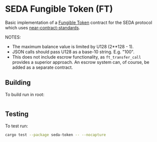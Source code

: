 SEDA Fungible Token (FT)
===================

Basic implementation of a [Fungible Token] contract for the SEDA protocol which uses [near-contract-standards].

  [Fungible Token]: https://nomicon.io/Standards/Tokens/FungibleTokenCore.html
  [near-contract-standards]: https://github.com/near/near-sdk-rs/tree/master/near-contract-standards

NOTES:
 - The maximum balance value is limited by U128 (2**128 - 1).
 - JSON calls should pass U128 as a base-10 string. E.g. "100".
 - This does not include escrow functionality, as `ft_transfer_call` provides a superior approach. An escrow system can, of course, be added as a separate contract.

## Building
To build run in root:
```make build-contracts
```

## Testing
To test run:
```bash
cargo test --package seda-token -- --nocapture
```
